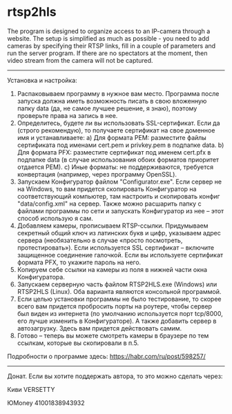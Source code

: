 # rtsp2hls
The program is designed to organize access to an IP-camera through a website. The setup is simplified as much as possible - you need to add cameras by specifying their RTSP links, fill in a couple of parameters and run the server program. If there are no spectators at the moment, then video stream from the camera will not be captured.

---

Установка и настройка:

1. Распаковываем программу в нужное вам место. Программа после запуска должна иметь возможность писать в свою вложенную папку data (да, не самое лучшее решение, я знаю), поэтому проверьте права на запись в нее.
2. Определитесь, будете ли вы использовать SSL-сертификат. Если да (строго рекомендую), то получаете сертификат на свое доменное имя и устанавливаете:
   a) Для формата PEM: разместите файлы сертификата под именами cert.pem и privkey.pem в подпапке data.
   b) Для формата PFX: разместите сертификат под именем cert.pfx в подпапке data (в случае использования обоих форматов приоритет отдается PEM).
   c) Иные форматы: не поддерживаются, требуется конвертация (например, через программу OpenSSL).
3. Запускаем Конфигуратор файлом "Configurator.exe". Если сервер не на Windows, то вам придется скопировать Конфигуратор на соответствующий компьютер, там настроить и скопировать конфиг "data/config.xml" на сервер. Также можно расшарить папку с файлами программы по сети и запускать Конфигуратор из нее – этот способ использую я сам.
4. Добавляем камеры, прописываем RTSP-ссылки. Придумываем секретный общий ключ из латинских букв и цифр, указываем адрес сервера (необязательно в случае «просто посмотреть, протестировать»). Если используется SSL сертификат – включите защищенное соединение галочкой. Если вы используете сертификат формата PFX, то укажите пароль на него.
5. Копируем себе ссылки на камеры из поля в нижней части окна Конфигуратора.
6. Запускаем серверную часть файлом RTSP2HLS.exe (Windows) или RTSP2HLS (Linux). Оба варианта являются консольной программой.
7. Если целью установки программы не было тестирование, то скорее всего вам придется пробросить порты на роутере, чтобы сервер был виден из интернета (по умолчанию используется порт tcp/8000, его лучше изменить в Конфигураторе). А также добавить сервер в автозагрузку. Здесь вам придется действовать самим.
8. Готово – теперь вы можете смотреть камеры в браузере по тем ссылкам, которые вы скопировали в п.5.

Подробности о программе здесь: https://habr.com/ru/post/598257/

---

Донат. Если вы хотите поддержать автора, то это можно сделать через:

Киви    VERSETTY

ЮMoney  41001838943932
